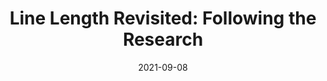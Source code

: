 ---
date: 2021-09-08
publisher: rosettatype
tags:
  - design
  - readability
  - typography
target_url: https://designregression.com/article/line-length-revisited-following-the-research
title: "Line Length Revisited: Following the Research"
---